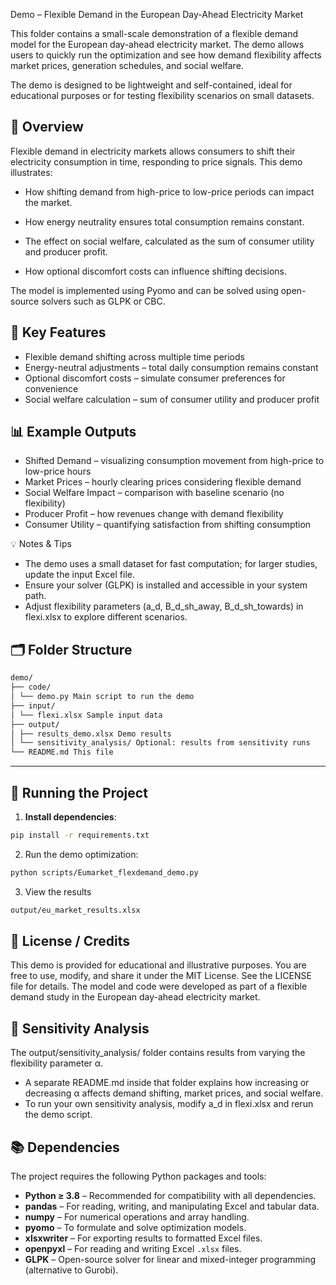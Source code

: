 Demo – Flexible Demand in the European Day-Ahead Electricity Market

This folder contains a small-scale demonstration of a flexible demand model for the European day-ahead electricity market.
The demo allows users to quickly run the optimization and see how demand flexibility affects market prices, generation schedules, and social welfare.

The demo is designed to be lightweight and self-contained, ideal for educational purposes or for testing flexibility scenarios on small datasets.


## 📌 Overview
Flexible demand in electricity markets allows consumers to shift their electricity consumption in time, responding to price signals. This demo illustrates:

- How shifting demand from high-price to low-price periods can impact the market.

- How energy neutrality ensures total consumption remains constant.

- The effect on social welfare, calculated as the sum of consumer utility and producer profit.

- How optional discomfort costs can influence shifting decisions.

The model is implemented using Pyomo and can be solved using open-source solvers such as GLPK or CBC.

##  🔑 Key Features

- Flexible demand shifting across multiple time periods
- Energy-neutral adjustments – total daily consumption remains constant
- Optional discomfort costs – simulate consumer preferences for convenience
- Social welfare calculation – sum of consumer utility and producer profit

 ## 📊 Example Outputs

- Shifted Demand – visualizing consumption movement from high-price to low-price hours
- Market Prices – hourly clearing prices considering flexible demand
- Social Welfare Impact – comparison with baseline scenario (no flexibility)
- Producer Profit – how revenues change with demand flexibility
- Consumer Utility – quantifying satisfaction from shifting consumption

💡 Notes & Tips

- The demo uses a small dataset for fast computation; for larger studies, update the input Excel file.
- Ensure your solver (GLPK) is installed and accessible in your system path.
- Adjust flexibility parameters (a_d, B_d_sh_away, B_d_sh_towards) in flexi.xlsx to explore different scenarios.

## 🗂 Folder Structure
```bash
demo/
├── code/
│ └── demo.py Main script to run the demo
├── input/
│ └── flexi.xlsx Sample input data
├── output/
│ ├── results_demo.xlsx Demo results
│ └── sensitivity_analysis/ Optional: results from sensitivity runs
└── README.md This file
```
---

## 🚀 Running the Project

1. **Install dependencies**:
```bash
pip install -r requirements.txt
```
2. Run the demo optimization:
```bash
python scripts/Eumarket_flexdemand_demo.py
```
3. View the results
```bash
output/eu_market_results.xlsx
```
## 📄 License / Credits

This demo is provided for educational and illustrative purposes.
You are free to use, modify, and share it under the MIT License. See the LICENSE file for details.
The model and code were developed as part of a flexible demand study in the European day-ahead electricity market.

## 🔬 Sensitivity Analysis

The output/sensitivity_analysis/ folder contains results from varying the flexibility parameter α.
- A separate README.md inside that folder explains how increasing or decreasing α affects demand shifting, market prices, and social welfare.
- To run your own sensitivity analysis, modify a_d in flexi.xlsx and rerun the demo script.

## 📚 Dependencies

The project requires the following Python packages and tools:

- **Python ≥ 3.8** – Recommended for compatibility with all dependencies.  
- **pandas** – For reading, writing, and manipulating Excel and tabular data.  
- **numpy** – For numerical operations and array handling.  
- **pyomo** – To formulate and solve optimization models.  
- **xlsxwriter** – For exporting results to formatted Excel files.  
- **openpyxl** – For reading and writing Excel `.xlsx` files.  
- **GLPK** – Open-source solver for linear and mixed-integer programming (alternative to Gurobi).  



